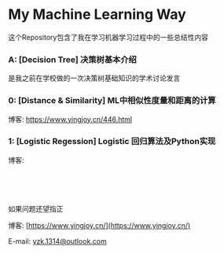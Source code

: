 # My Machine Learning Way

这个Repository包含了我在学习机器学习过程中的一些总结性内容

### A: [Decision Tree] 决策树基本介绍
是我之前在学校做的一次决策树基础知识的学术讨论发言

### 0: [Distance & Similarity] ML中相似性度量和距离的计算

博客: https://www.yingjoy.cn/446.html

### 1: [Logistic Regession] Logistic 回归算法及Python实现
博客: 


<br /><br /><br />

如果问题还望指正

博客: [https://www.yingjoy.cn/](https://www.yingjoy.cn/)

E-mail: [yzk.1314@outlook.com](mailto:yzk.1314@outlook.com)
